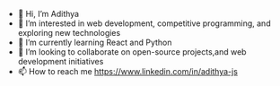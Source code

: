 - 👋 Hi, I’m Adithya
- 👀 I’m interested in web development, competitive programming, and exploring new technologies
- 🌱 I’m currently learning React and Python
- 💞️ I’m looking to collaborate on open-source projects,and web development initiatives
- 📫 How to reach me https://www.linkedin.com/in/adithya-js


<!---
adithya-adhi-23/adithya-adhi-23 is a ✨ special ✨ repository because its `README.md` (this file) appears on your GitHub profile.
You can click the Preview link to take a look at your changes.
--->
